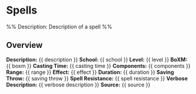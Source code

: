 # Spells
%% Description: Description of a spell %%

## Overview
**Description:** {{ description }}
**School:** {{ school }}
**Level:** {{ level }}
**BoXM:** {{ boxm }}
**Casting Time:** {{ casting time }}
**Components:** {{ components }}
**Range:** {{ range }}
**Effect:** {{ effect }}
**Duration:** {{ duration }}
**Saving Throw:** {{ saving throw }}
**Spell Resistance:** {{ spell resistance }}
**Verbose Description:** {{ verbose description }}
**Source:** {{ source }}

